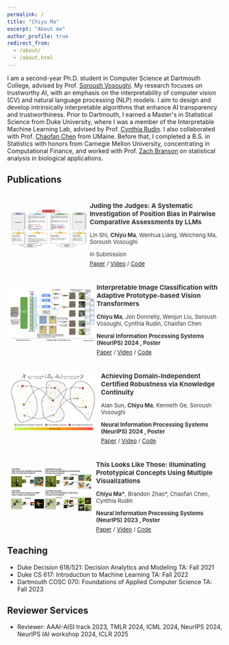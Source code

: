 ```yaml
---
permalink: /
title: "Chiyu Ma"
excerpt: "About me"
author_profile: true
redirect_from: 
  - /about/
  - /about.html
---
```


I am a second-year Ph.D. student in Computer Science at Dartmouth College, advised by Prof. [Soroush Vosoughi](https://www.cs.dartmouth.edu/~soroush//). My research focuses on trustworthy AI, with an emphasis on the interpretability of computer vision (CV) and natural language processing (NLP) models. I aim to design and develop intrinsically interpretable algorithms that enhance AI transparency and trustworthiness.
Prior to Dartmouth, I earned a Master's in Statistical Science from Duke University, where I was a member of the Interpretable Machine Learning Lab, advised by Prof. [Cynthia Rudin](https://users.cs.duke.edu/~cynthia/). I also collaborated with Prof. [Chaofan Chen](https://umaine.edu/scis/people/chaofan-chen/) from UMaine. Before that, I completed a B.S. in Statistics with honors from Carnegie Mellon University, concentrating in Computational Finance, and worked with Prof. [Zach Branson](https://sites.google.com/site/zjbranson/) on statistical analysis in biological applications.


## Publications
<div style="display: flex; align-items: center;">
    <div style="margin-right: 0px;color: #333; margin-bottom: 5px;">
        <img src="images/Judge_Judge_demo.png" alt="description" width="500"/>
    </div>
    <div>
        <h3 style="font-size: 15px;color: #333; margin-bottom: 5px;">Juding the Judges: A Systematic Investigation of Position Bias in Pairwise Comparative Assessments by LLMs</h3>
        <p style="font-size: 13px;color: #333; margin-bottom: 5px;"> Lin Shi, <b>Chiyu Ma</b>, Wenhua Liang, Weicheng Ma, Soroush Vosoughi</p> 
        <p style="font-size: 13px;color: #333; margin-bottom: 5px;"> In Submission </p>
        <a href="" style="font-size: 13px; margin-bottom: 5px;">Paper</a>
        <span style="font-size: 13px;color: #333; margin-bottom: 5px;"> / </span>
        <a href="" style="font-size: 13px;margin-bottom: 5px;">Video</a> 
        <span style="font-size: 13px;color: #333; margin-bottom: 5px;"> / </span>
        <a href="" style="font-size: 13px;margin-bottom: 5px;">Code</a>
    </div>
</div>
<br>

<div style="display: flex; align-items: center;">
    <div style="margin-right: 0px;color: #333; margin-bottom: 5px;">
        <img src="images/protoVIT_demo.png" alt="description" width="450"/>
    </div>
    <div>
        <h3 style="font-size: 15px;color: #333; margin-bottom: 5px;">Interpretable Image Classification with Adaptive Prototype-based Vision Transformers</h3>
        <p style="font-size: 13px;color: #333; margin-bottom: 5px;"><b>Chiyu Ma</b>, Jon Donnelly, Wenjun Liu, Soroush Vosoughi, Cynthia Rudin, Chaofan Chen</p> 
        <p style="font-size: 13px;color: #333; margin-bottom: 5px;"><b> Neural Information Processing Systems (NeurIPS) 2024 , Poster</b></p>
        <a href="" style="font-size: 13px; margin-bottom: 5px;">Paper</a>
        <span style="font-size: 13px;color: #333; margin-bottom: 5px;"> / </span>
        <a href="" style="font-size: 13px;margin-bottom: 5px;">Video</a> 
        <span style="font-size: 13px;color: #333; margin-bottom: 5px;"> / </span>
        <a href="" style="font-size: 13px;margin-bottom: 5px;">Code</a>
    </div>
</div>
<br>

<div style="display: flex; align-items: center;">
    <div style="margin-right: 0px;color: #333; margin-bottom: 5px;">
        <img src="images/knowledge continuity demo.png" alt="description" width="450"/>
    </div>
    <div>
        <h3 style="font-size: 15px;color: #333; margin-bottom: 5px;">Achieving Domain-Independent Certified Robustness via Knowledge Continuity </h3>
        <p style="font-size: 13px;color: #333; margin-bottom: 5px;"> Alan Sun, <b>Chiyu Ma</b>, Kenneth Ge, Soroush Vosoughi</p> 
        <p style="font-size: 13px;color: #333; margin-bottom: 5px;"><b> Neural Information Processing Systems (NeurIPS) 2024 , Poster</b></p>
        <a href="" style="font-size: 13px; margin-bottom: 5px;">Paper</a>
        <span style="font-size: 13px;color: #333; margin-bottom: 5px;"> / </span>
        <a href="" style="font-size: 13px;margin-bottom: 5px;">Video</a> 
        <span style="font-size: 13px;color: #333; margin-bottom: 5px;"> / </span>
        <a href="" style="font-size: 13px;margin-bottom: 5px;">Code</a>
    </div>
</div>
<br>

<div style="display: flex; align-items: center;">
    <div style="margin-right: 0px;color: #333; margin-bottom: 5px;">
        <img src="images/this_look_like_those_demo.png" alt="description" width="450"/>
    </div>
    <div>
        <h3 style="font-size: 15px;color: #333; margin-bottom: 5px;">This Looks Like Those: Illuminating Prototypical Concepts Using Multiple Visualizations</h3>
        <p style="font-size: 13px;color: #333; margin-bottom: 5px;"><b>Chiyu Ma*</b>, Brandon Zhao*, Chaofan Chen, Cynthia Rudin</p> 
        <p style="font-size: 13px;color: #333; margin-bottom: 5px;"><b> Neural Information Processing Systems (NeurIPS) 2023 , Poster</b></p>
        <a href="https://proceedings.neurips.cc/paper_files/paper/2023/file/7b76eea0c3683e440c3d362620f578cd-Paper-Conference.pdf" style="font-size: 13px; margin-bottom: 5px;">Paper</a>
        <span style="font-size: 13px;color: #333; margin-bottom: 5px;"> / </span>
        <a href="https://neurips.cc/virtual/2023/poster/71040" style="font-size: 13px;margin-bottom: 5px;">Video</a> 
        <span style="font-size: 13px;color: #333; margin-bottom: 5px;"> / </span>
        <a href="https://github.com/Henrymachiyu/This-looks-like-those_ProtoConcepts" style="font-size: 13px;margin-bottom: 5px;">Code</a>
    </div>
</div>

## Teaching
- Duke Decision 618/521: Decision Analytics and Modeling TA: Fall 2021
- Duke CS 617: Introduction to Machine Learning TA: Fall 2022
- Dartmouth COSC 070: Foundations of Applied Computer Science TA: Fall 2023

## Reviewer Services
- Reviewer: AAAI-AISI track 2023, TMLR 2024, ICML 2024, NeurIPS 2024, NeurIPS IAI workshop 2024, ICLR 2025
